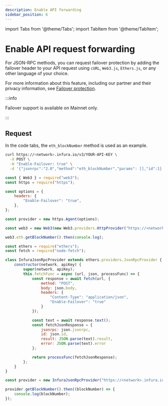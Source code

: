 ```yaml
---
description: Enable API forwarding
sidebar_position: 6
---
```


import Tabs from '@theme/Tabs';
import TabItem from '@theme/TabItem';


# Enable API request forwarding

For JSON-RPC methods, you can request failover protection by adding the failover header to
your API request using `cURL`, `Web3.js`, `Ethers.js`, or any other language of your choice.

For more information about this feature, including our partner and their privacy information,
see [Failover protection](../concepts/failover-protection.md).

:::info

Failover support is available on Mainnet only.

:::

## Request

In the code tabs, the `eth_blockNumber` method is used as an example. 

<Tabs>
  <TabItem value="cURL">

```bash
curl https://<network>.infura.io/v3/YOUR-API-KEY \
  -X POST \
  -H "Enable-Failover: true" \
  -d '{"jsonrpc":"2.0","method":"eth_blockNumber","params": [],"id":1}'
```

  </TabItem>
  <TabItem value="Web3.js">

```js
const { Web3 } = require("web3");
const https = require("https");

const options = {
    headers: {
        "Enable-Failover": "true",
    },
};

const provider = new https.Agent(options);

const web3 = new Web3(new Web3.providers.HttpProvider("https://<network>.infura.io/v3/YOUR-API-KEY", { agent: provider }));

web3.eth.getBlockNumber().then(console.log);
```

  </TabItem>
  <TabItem value="Ethers.js">

```js
const ethers = require("ethers");
const fetch = require("node-fetch");

class InfuraJsonRpcProvider extends ethers.providers.JsonRpcProvider {
    constructor(network, apiKey) {
        super(network, apiKey);
        this.fetchFunc = async (url, json, processFunc) => {
            const response = await fetch(url, {
                method: "POST",
                body: json.body,
                headers: {
                    "Content-Type": "application/json",
                    "Enable-Failover": "true"
                }
            });

            const text = await response.text();
            const fetchJsonResponse = {
                jsonrpc: json.jsonrpc,
                id: json.id,
                result: JSON.parse(text).result,
                error: JSON.parse(text).error
            };

            return processFunc(fetchJsonResponse);
        };
    }
}

const provider = new InfuraJsonRpcProvider("https://<network>.infura.io/v3/YOUR-API-KEY");

provider.getBlockNumber().then((blockNumber) => {
    console.log(blockNumber);
});
```

  </TabItem>  
</Tabs>